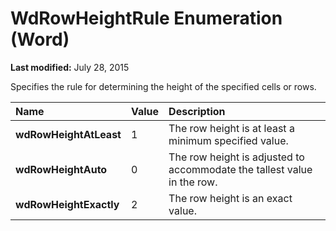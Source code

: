 
# WdRowHeightRule Enumeration (Word)

 **Last modified:** July 28, 2015

Specifies the rule for determining the height of the specified cells or rows.


|**Name**|**Value**|**Description**|
|:-----|:-----|:-----|
| **wdRowHeightAtLeast**|1|The row height is at least a minimum specified value.|
| **wdRowHeightAuto**|0|The row height is adjusted to accommodate the tallest value in the row.|
| **wdRowHeightExactly**|2|The row height is an exact value.|
